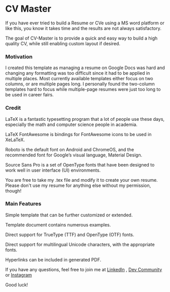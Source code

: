 # CV Master

If you have ever tried to build a Resume or CVe using a MS word platform or like this, you know it takes time and the results are not always satisfactory.

The goal of CV-Master is to provide a quick and easy way to build a high quality CV, while still enabling custom layout if desired.

### Motivation
I created this template as managing a resume on Google Docs was hard and changing any formatting was too difficult since it had to be applied in multiple places. Most currently available templates either focus on two columns, or are multiple pages long. I personally found the two-column templates hard to focus while multiple-page resumes were just too long to be used in career fairs.


### Credit
LaTeX is a fantastic typesetting program that a lot of people use these days, especially the math and computer science people in academia.

LaTeX FontAwesome is bindings for FontAwesome icons to be used in XeLaTeX.

Roboto is the default font on Android and ChromeOS, and the recommended font for Google’s visual language, Material Design.

Source Sans Pro is a set of OpenType fonts that have been designed to work well in user interface (UI) environments.

You are free to take my .tex file and modify it to create your own resume. Please don't use my resume for anything else without my permission, though!


### Main Features

Simple template that can be further customized or extended.

Template document contains numerous examples.

Direct support for TrueType (TTF) and OpenType (OTF) fonts.

Direct support for multilingual Unicode characters, with the appropriate fonts.

Hyperlinks can be included in generated PDF.



If you have any questions, feel free to join me at [LinkedIn](https://www.linkedin.com/in/attaullahshafiq10/) , [Dev Community](https://dev.to/attaullahshafiq10) or [Instagram](https://www.instagram.com/iamattaullah10/)

Good luck!
